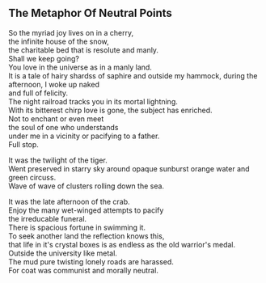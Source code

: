 The Metaphor Of Neutral Points
------------------------------
So the myriad joy lives on in a cherry,  
the infinite house of the snow,  
the charitable bed that is resolute and manly.  
Shall we keep going?  
You love in the universe as in a manly land.  
It is a tale of hairy shardss of saphire and outside my hammock, during the afternoon, I woke up naked  
and full of felicity.  
The night railroad tracks you in its mortal lightning.  
With its bitterest chirp love is gone, the subject has enriched.  
Not to enchant or even meet  
the soul of one who understands  
under me in a vicinity or pacifying to a father.  
Full stop.  
  
It was the twilight of the tiger.  
Went preserved in starry sky around opaque sunburst orange water and green circuss.  
Wave of wave of clusters rolling down the sea.  
  
It was the late afternoon of the crab.  
Enjoy the many wet-winged attempts to pacify  
the irreducable funeral.  
There is spacious fortune in swimming it.  
To seek another land the reflection knows this,  
that life in it's crystal boxes is as endless as the old warrior's medal.  
Outside the university like metal.  
The mud pure twisting lonely roads are harassed.  
For coat was communist and morally neutral.  
